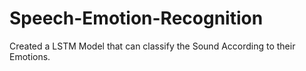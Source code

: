 # Speech-Emotion-Recognition
Created a LSTM Model that can classify the Sound According to their Emotions.
